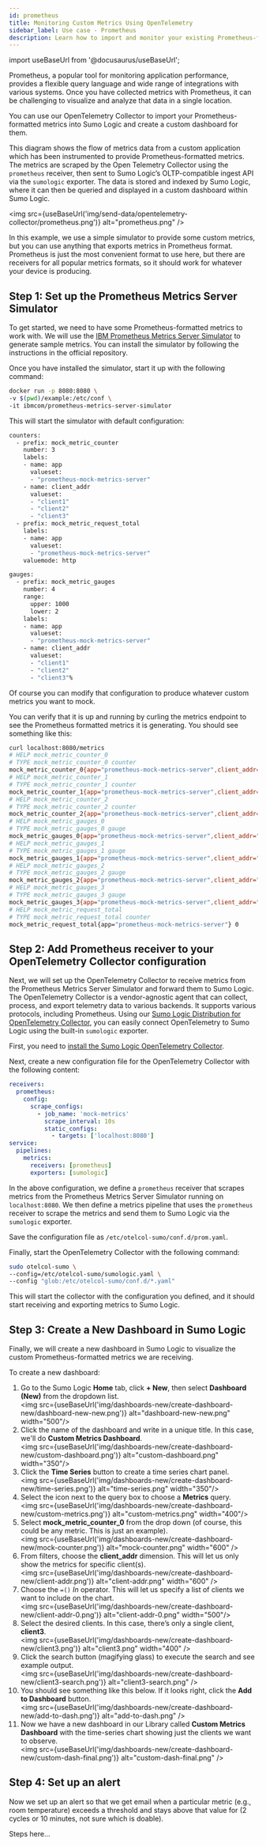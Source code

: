 ```yaml
---
id: prometheus
title: Monitoring Custom Metrics Using OpenTelemetry
sidebar_label: Use case - Prometheus
description: Learn how to import and monitor your existing Prometheus-formatted metrics into Sumo Logic.
---
```


import useBaseUrl from '@docusaurus/useBaseUrl';

<head>
  <meta name="robots" content="noindex" />
</head>

Prometheus, a popular tool for monitoring application performance, provides a flexible query language and wide range of integrations with various systems. Once you have collected metrics with Prometheus, it can be challenging to visualize and analyze that data in a single location.

You can use our OpenTelemetry Collector to import your Prometheus-formatted metrics into Sumo Logic and create a custom dashboard for them.

This diagram shows the flow of metrics data from a custom application which has been instrumented to provide Prometheus-formatted metrics. The metrics are scraped by the Open Telemetry Collector using the `prometheus` receiver, then sent to Sumo Logic’s OLTP-compatible ingest API via the `sumologic` exporter. The data is stored and indexed by Sumo Logic, where it can then be queried and displayed in a custom dashboard within Sumo Logic.

<img src={useBaseUrl('img/send-data/opentelemetry-collector/prometheus.png')} alt="prometheus.png" />

In this example, we use a simple simulator to provide some custom metrics, but you can use anything that exports metrics in Prometheus format. Prometheus is just the most convenient format to use here, but there are receivers for all popular metrics formats, so it should work for whatever your device is producing.


## Step 1: Set up the Prometheus Metrics Server Simulator

To get started, we need to have some Prometheus-formatted metrics to work with. We will use the [IBM Prometheus Metrics Server Simulator](https://github.com/IBM/prometheus-metrics-server-simulator) to generate sample metrics. You can install the simulator by following the instructions in the official repository.

Once you have installed the simulator, start it up with the following command:

```bash
docker run -p 8080:8080 \
-v $(pwd)/example:/etc/conf \
-it ibmcom/prometheus-metrics-server-simulator
```

This will start the simulator with default configuration:

```bash title="cat examples/config.yaml"
counters:
  - prefix: mock_metric_counter
    number: 3
    labels:
    - name: app
      valueset:
      - "prometheus-mock-metrics-server"
    - name: client_addr
      valueset:
      - "client1"
      - "client2"
      - "client3"
  - prefix: mock_metric_request_total
    labels:
    - name: app
      valueset:
      - "prometheus-mock-metrics-server"
    valuemode: http

gauges:
  - prefix: mock_metric_gauges
    number: 4
    range:
      upper: 1000
      lower: 2
    labels:
    - name: app
      valueset:
      - "prometheus-mock-metrics-server"
    - name: client_addr
      valueset:
      - "client1"
      - "client2"
      - "client3"%
```

Of course you can modify that configuration to produce whatever custom metrics you want to mock.

You can verify that it is up and running by curling the metrics endpoint to see the Prometheus formatted metrics it is generating. You should see something like this:

```bash
curl localhost:8080/metrics
# HELP mock_metric_counter_0
# TYPE mock_metric_counter_0 counter
mock_metric_counter_0{app="prometheus-mock-metrics-server",client_addr="client3"} 5448
# HELP mock_metric_counter_1
# TYPE mock_metric_counter_1 counter
mock_metric_counter_1{app="prometheus-mock-metrics-server",client_addr="client2"} 5424
# HELP mock_metric_counter_2
# TYPE mock_metric_counter_2 counter
mock_metric_counter_2{app="prometheus-mock-metrics-server",client_addr="client2"} 5362
# HELP mock_metric_gauges_0
# TYPE mock_metric_gauges_0 gauge
mock_metric_gauges_0{app="prometheus-mock-metrics-server",client_addr="client1"} 71
# HELP mock_metric_gauges_1
# TYPE mock_metric_gauges_1 gauge
mock_metric_gauges_1{app="prometheus-mock-metrics-server",client_addr="client2"} 44
# HELP mock_metric_gauges_2
# TYPE mock_metric_gauges_2 gauge
mock_metric_gauges_2{app="prometheus-mock-metrics-server",client_addr="client3"} 4
# HELP mock_metric_gauges_3
# TYPE mock_metric_gauges_3 gauge
mock_metric_gauges_3{app="prometheus-mock-metrics-server",client_addr="client3"} 41
# HELP mock_metric_request_total
# TYPE mock_metric_request_total counter
mock_metric_request_total{app="prometheus-mock-metrics-server"} 0
```



## Step 2: Add Prometheus receiver to your OpenTelemetry Collector configuration

Next, we will set up the OpenTelemetry Collector to receive metrics from the Prometheus Metrics Server Simulator and forward them to Sumo Logic. The OpenTelemetry Collector is a vendor-agnostic agent that can collect, process, and export telemetry data to various backends. It supports various protocols, including Prometheus. Using our [Sumo Logic Distribution for OpenTelemetry Collector](https://github.com/SumoLogic/sumologic-otel-collector), you can easily connect OpenTelemetry to Sumo Logic using the built-in `sumologic` exporter.

First, you need to [install the Sumo Logic OpenTelemetry Collector](https://help.sumologic.com/docs/send-data/opentelemetry-collector/).

Next, create a new configuration file for the OpenTelemetry Collector with the following content:

```yml title="/etc/otelcol-sumo/conf.d/prom.yaml"
receivers:
  prometheus:
    config:
      scrape_configs:
        - job_name: 'mock-metrics'
          scrape_interval: 10s
          static_configs:
            - targets: ['localhost:8080']
service:
  pipelines:
    metrics:
      receivers: [prometheus]
      exporters: [sumologic]
```

In the above configuration, we define a `prometheus` receiver that scrapes metrics from the Prometheus Metrics Server Simulator running on `localhost:8080`. We then define a metrics pipeline that uses the `prometheus` receiver to scrape the metrics and send them to Sumo Logic via the `sumologic` exporter.

Save the configuration file as `/etc/otelcol-sumo/conf.d/prom.yaml`.

Finally, start the OpenTelemetry Collector with the following command:

```bash
sudo otelcol-sumo \
--config=/etc/otelcol-sumo/sumologic.yaml \
--config "glob:/etc/otelcol-sumo/conf.d/*.yaml"
```

This will start the collector with the configuration you defined, and it should start receiving and exporting metrics to Sumo Logic.


## Step 3: Create a New Dashboard in Sumo Logic

Finally, we will create a new dashboard in Sumo Logic to visualize the custom Prometheus-formatted metrics we are receiving.

To create a new dashboard:

1. Go to the Sumo Logic **Home** tab, click **+ New**, then select **Dashboard (New)** from the dropdown list.<br/><img src={useBaseUrl('img/dashboards-new/create-dashboard-new/dashboard-new-new.png')} alt="dashboard-new-new.png" width="500"/>
1. Click the name of the dashboard and write in a unique title. In this case, we'll do **Custom Metrics Dashboard**.<br/><img src={useBaseUrl('img/dashboards-new/create-dashboard-new/custom-dashboard.png')} alt="custom-dashboard.png" width="350"/>
1. Click the **Time Series** button to create a time series chart panel.<br/><img src={useBaseUrl('img/dashboards-new/create-dashboard-new/time-series.png')} alt="time-series.png" width="350"/>
1. Select the icon next to the query box to choose a **Metrics** query.<br/><img src={useBaseUrl('img/dashboards-new/create-dashboard-new/custom-metrics.png')} alt="custom-metrics.png" width="400"/>
1. Select **mock_metric_counter_0** from the drop down (of course, this could be any metric. This is just an example).<br/><img src={useBaseUrl('img/dashboards-new/create-dashboard-new/mock-counter.png')} alt="mock-counter.png" width="600" />
1. From filters, choose the **client_addr** dimension. This will let us only show the metrics for specific client(s).<br/><img src={useBaseUrl('img/dashboards-new/create-dashboard-new/client-addr.png')} alt="client-addr.png" width="600" />
1. Choose the `=()` *In* operator. This will let us specify a list of clients we want to include on the chart.<br/><img src={useBaseUrl('img/dashboards-new/create-dashboard-new/client-addr-0.png')} alt="client-addr-0.png" width="500"/>
1. Select the desired clients. In this case, there’s only a single client, **client3**.<br/><img src={useBaseUrl('img/dashboards-new/create-dashboard-new/client3.png')} alt="client3.png" width="400" />
1. Click the search button (magifying glass) to execute the search and see example output.<br/><img src={useBaseUrl('img/dashboards-new/create-dashboard-new/client3-search.png')} alt="client3-search.png" />
1. You should see something like this below. If it looks right, click the **Add to Dashboard** button.<br/><img src={useBaseUrl('img/dashboards-new/create-dashboard-new/add-to-dash.png')} alt="add-to-dash.png" />
1. Now we have a new dashboard in our Library called **Custom Metrics Dashboard** with the time-series chart showing just the clients we want to observe.<br/><img src={useBaseUrl('img/dashboards-new/create-dashboard-new/custom-dash-final.png')} alt="custom-dash-final.png" />  


## Step 4: Set up an alert

Now we set up an alert so that we get email when a particular metric (e.g., room temperature) exceeds a threshold and stays above that value for (2 cycles or 10 minutes, not sure which is doable).

Steps here...

